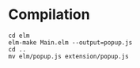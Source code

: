 # Compilation

```
cd elm
elm-make Main.elm --output=popup.js
cd ..
mv elm/popup.js extension/popup.js
```
